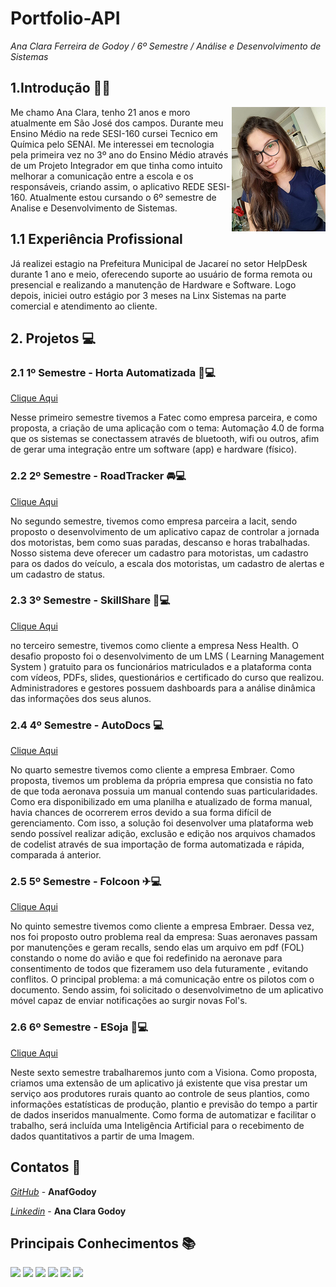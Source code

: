 # Portfolio-API 

*Ana Clara Ferreira de Godoy / 6º Semestre / Análise e Desenvolvimento de Sistemas*

## 1.Introdução 👩‍💻
<img align="right" src="https://github.com/AnafGodoy/Portfolio-API/blob/main/imagens/profile.png" alt="isolated" width="150"/>

Me chamo Ana Clara, tenho 21 anos e moro atualmente em São José dos campos. Durante meu Ensino Médio na rede SESI-160 cursei Tecnico em Química pelo SENAI. Me interessei em tecnologia pela primeira vez no 3º ano do Ensino Médio através de um Projeto Integrador em que tinha como intuito melhorar a comunicação entre a escola e os responsáveis, criando assim, o aplicativo REDE SESI-160. Atualmente estou cursando o 6º semestre de Analise e Desenvolvimento de Sistemas.

## 1.1 Experiência Profissional

Já realizei estagio na Prefeitura Municipal de Jacareí no setor HelpDesk durante 1 ano e meio, oferecendo suporte ao usuário de forma remota ou presencial e realizando a manutenção de Hardware e Software. Logo depois, iniciei outro estágio por 3 meses na Linx Sistemas na parte comercial e atendimento ao cliente.

## **2. Projetos** :computer:
### **2.1 1º Semestre - Horta Automatizada**  🌳💻 
[Clique Aqui](https://github.com/AnafGodoy/Portfolio-API/tree/1%C2%BA-Semestre)

Nesse primeiro semestre tivemos a Fatec como empresa parceira, e como proposta, a criação de uma aplicação com o tema: Automação 4.0 de forma que os sistemas se conectassem através de bluetooth, wifi ou outros, afim de gerar uma integração entre um software (app) e hardware (físico).

### **2.2 2º Semestre - RoadTracker** 🚘💻
[Clique Aqui](https://github.com/AnafGodoy/Portfolio-API/tree/2%C2%BA-Semestre)

No segundo semestre, tivemos como empresa parceira a Iacit, sendo proposto o desenvolvimento de um aplicativo capaz de controlar a jornada dos motoristas, bem como suas paradas, descanso e horas trabalhadas. Nosso sistema deve oferecer um cadastro para motoristas, um cadastro para os dados do veículo, a escala dos motoristas, um cadastro de alertas e um cadastro de status.


### **2.3 3º Semestre - SkillShare** 🧠💻
[Clique Aqui](https://github.com/AnafGodoy/Portfolio-API/tree/3%C2%BA-semestre)

no terceiro semestre, tivemos como cliente a empresa Ness Health. O desafio proposto foi o desenvolvimento de um LMS ( Learning Management System ) gratuito para os funcionários matriculados e a plataforma conta com vídeos, PDFs, slides, questionários e certificado do curso que realizou. Administradores e gestores possuem dashboards para a análise dinâmica das informações dos seus alunos.

### **2.4 4º Semestre - AutoDocs** 💻
[Clique Aqui](https://github.com/AnafGodoy/Portfolio-API/tree/4%C2%BA-semestre)

No quarto semestre tivemos como cliente a empresa Embraer. Como proposta, tivemos um problema da própria empresa que consistia no fato de que toda aeronava possuia um manual contendo suas particularidades. Como era disponibilizado em uma planilha e atualizado de forma manual, havia chances de ocorrerem erros devido a sua forma difícil de gerenciamento. Com isso, a solução foi desenvolver uma plataforma web sendo possível realizar adição, exclusão e edição nos arquivos chamados de codelist através de sua importação de forma automatizada e rápida, comparada á anterior.

### **2.5 5º Semestre - Folcoon** ✈💻
[Clique Aqui](https://github.com/AnafGodoy/Portfolio-API/tree/5%C2%BA-semestre)

No quinto semestre tivemos como cliente a empresa Embraer. Dessa vez, nos foi proposto outro problema real da empresa: Suas aeronaves passam por manutenções e geram recalls, sendo elas um arquivo em pdf (FOL) constando o nome do avião e que foi redefinido na aeronave para consentimento de todos que fizeramem uso dela futuramente , evitando conflitos. O principal problema: a má comunicação entre os pilotos com o documento. Sendo assim, foi solicitado o desenvolvimetno de um aplicativo móvel capaz de enviar notificações ao surgir novas Fol's.

### **2.6 6º Semestre - ESoja** 🍃💻
[Clique Aqui](https://github.com/AnafGodoy/Portfolio-API/tree/6%C2%BA-semestre)

Neste sexto semestre trabalharemos junto com a Visiona. Como proposta, criamos uma extensão de um aplicativo já existente que visa prestar um serviço aos produtores rurais quanto ao controle de seus plantios, como informações estatísticas de produção, plantio e previsão do tempo a partir de dados inseridos manualmente. Como forma de automatizar e facilitar o trabalho, será incluída uma Inteligência Artificial para o recebimento de dados quantitativos a partir de uma Imagem.


## Contatos 📲
*[GitHub](https://github.com/AnafGodoy)* - **AnafGodoy**

*[Linkedin](https://www.linkedin.com/in/ana-clara-godoy-2973381b2/)* - **Ana Clara Godoy**

## Principais Conhecimentos 📚


<img src="https://img.shields.io/badge/HTML-E34F26?style=for-the-badge&logo=html5&logoColor=white">
<img src="https://img.shields.io/badge/CSS-1572B6?style=for-the-badge&logo=css3&logoColor=white">
<img src="https://img.shields.io/badge/JavaScript-F7DF1E?style=for-the-badge&logo=javascript&logoColor=black">
<img src="https://img.shields.io/badge/PostgreSQL-316192?style=for-the-badge&logo=postgresql&logoColor=white">
<img src="https://img.shields.io/badge/MongoDB-4EA94B?style=for-the-badge&logo=mongodb&logoColor=white">
<img src="https://img.shields.io/badge/Python-3776AB?style=for-the-badge&logo=python&logoColor=white">







